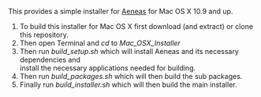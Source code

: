 This provides a simple installer for [Aeneas](https://github.com/readbeyond/aeneas) for Mac OS X 10.9 and up.  

1. To build this installer for Mac OS X first download (and extract) or clone this repository.  
2. Then open Terminal and _cd_ to _Mac\_OSX\_Installer_
3. Then run *build\_setup.sh* which will install Aeneas and its necessary dependencies and  
install the necessary applications needed for building.
4. Then run *build\_packages.sh* which will then build the sub packages.  
5. Finally run *build\_installer.sh* which will then build the main installer.  
